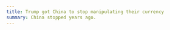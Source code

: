 ```yaml
---
title: Trump got China to stop manipulating their currency
summary: China stopped years ago.
---
```

